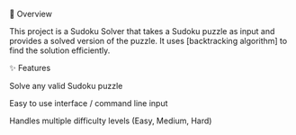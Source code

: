 📌 Overview

This project is a Sudoku Solver that takes a Sudoku puzzle as input and provides a solved version of the puzzle. It uses [backtracking algorithm] to find the solution efficiently.

✨ Features

Solve any valid Sudoku puzzle

Easy to use interface / command line input

Handles multiple difficulty levels (Easy, Medium, Hard)
